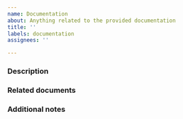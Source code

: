 ```yaml
---
name: Documentation
about: Anything related to the provided documentation
title: ''
labels: documentation
assignees: ''

---
```


### Description
<!--- A clear description of what you want to be changed -->


### Related documents
<!--- Link the files and provide a path to all related documents -->


### Additional notes
<!--- Anything that doesn't fit into the categories above -->
